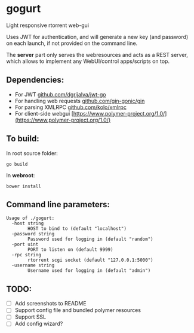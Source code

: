 # gogurt

Light responsive rtorrent web-gui

Uses JWT for authentication, and will generate a new key (and password) on each launch, if not provided on the command line.

The **server** part only serves the webresources and acts as a REST server, which allows to implement any WebUI/control apps/scripts on top.

## Dependencies:

- For JWT [github.com/dgrijalva/jwt-go](https://github.com/dgrijalva/jwt-go)
- For handling web requests [github.com/gin-gonic/gin](https://github.com/gin-gonic/gin)
- For parsing XMLRPC [github.com/kolo/xmlrpc](https://github.com/kolo/xmlrpc)
- For client-side webgui [https://www.polymer-project.org/1.0/](https://www.polymer-project.org/1.0/)

## To build:
In root source folder:

`go build`

In **webroot**:

`bower install`

## Command line parameters:

```
Usage of ./gogurt:
  -host string
        HOST to bind to (default "localhost")
  -password string
        Password used for logging in (default "random")
  -port uint
        PORT to listen on (default 9999)
  -rpc string
        rtorrent scgi socket (default "127.0.0.1:5000")
  -username string
        Username used for logging in (default "admin")
```

## TODO:

- [ ] Add screenshots to README
- [ ] Support config file and bundled polymer resources
- [ ] Support SSL
- [ ] Add config wizard?
